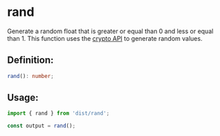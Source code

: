 # rand

Generate a random float that is greater or equal than 0 and less or equal than 1.
This function uses the [crypto API](https://developer.mozilla.org/en-US/docs/Web/API/Crypto) to generate random values.

## Definition:
```typescript
rand(): number;
```

## Usage:
```javascript
import { rand } from 'dist/rand';

const output = rand();
```

